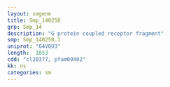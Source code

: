```yaml
---
layout: smgene
title: Smp_140250
grp: Smp_14
description: "G protein coupled receptor fragment"
smp: Smp_140250.1
uniprot: "G4VQU3"
length:  1053
cdd: "cl20377, pfam09402"
kk: ns
categories: sm
---
```

